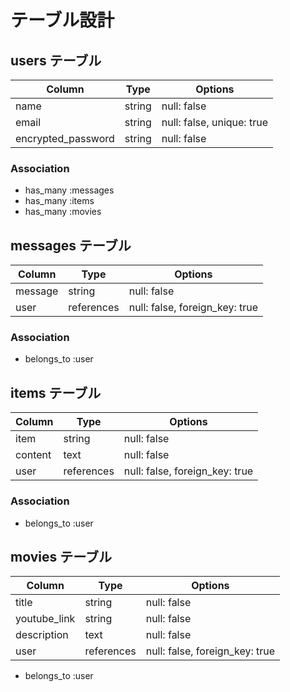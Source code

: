 # テーブル設計

## users テーブル

| Column                 | Type     | Options                   |
| ---------------------- | -------- | ------------------------- |
| name                   | string   | null: false               |
| email                  | string   | null: false, unique: true |
| encrypted_password     | string   | null: false               |

### Association

- has_many :messages
- has_many :items
- has_many :movies

## messages テーブル

| Column                 | Type       | Options                        |
| ---------------------- | ---------- | -------------------------------|
| message                | string     | null: false                    |
| user                   | references | null: false, foreign_key: true |

### Association

- belongs_to :user

## items テーブル

| Column                 | Type       | Options                        |
| ---------------------- | ---------- | ------------------------------ | 
| item                   | string     | null: false                    |
| content                | text       | null: false                    |
| user                   | references | null: false, foreign_key: true |

### Association

- belongs_to :user

## movies テーブル

| Column                 | Type       | Options                        |
| ---------------------- | ---------- | -------------------------------|
| title                  | string     | null: false                    |
| youtube_link           | string     | null: false                    |
| description            | text       | null: false                    |
| user                   | references | null: false, foreign_key: true |

- belongs_to :user
